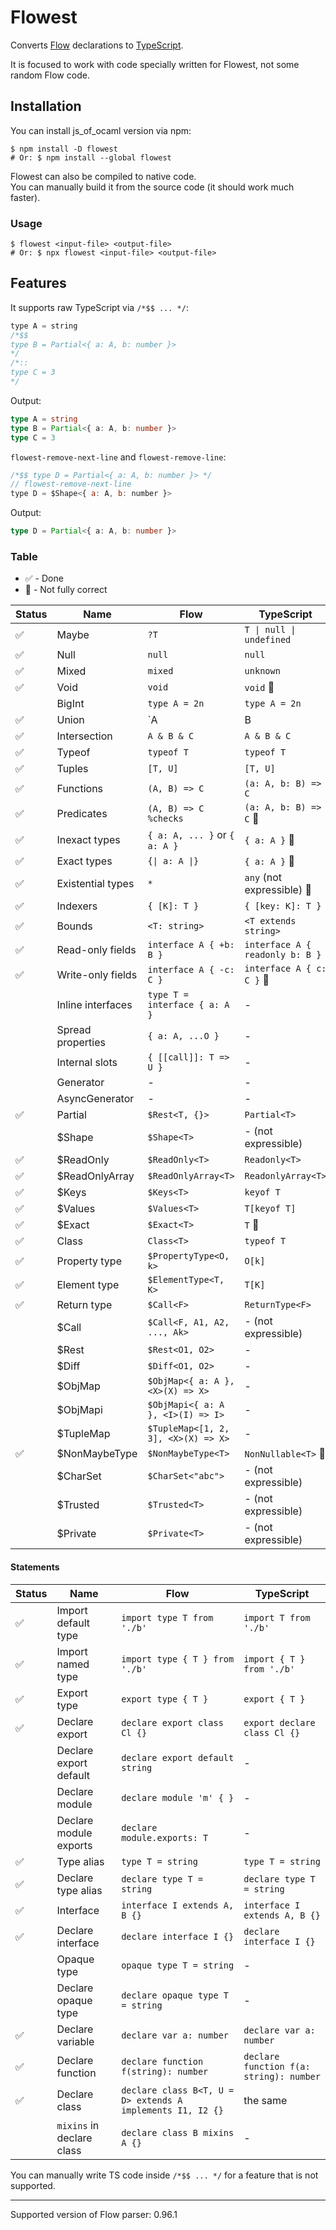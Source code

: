 # Flowest

Converts [Flow][] declarations to [TypeScript][].

It is focused to work with code specially written for Flowest, not some random Flow code.

[Flow]: https://flow.org/
[TypeScript]: https://www.typescriptlang.org/

## Installation

You can install js_of_ocaml version via npm:

```console
$ npm install -D flowest
# Or: $ npm install --global flowest
```

Flowest can also be compiled to native code.\
You can manually build it from the source code (it should work much faster).

### Usage

```console
$ flowest <input-file> <output-file>
# Or: $ npx flowest <input-file> <output-file>
```

## Features

It supports raw TypeScript via `/*$$ ... */`:

```javascript
type A = string
/*$$
type B = Partial<{ a: A, b: number }>
*/
/*::
type C = 3
*/
```

Output:

```typescript
type A = string
type B = Partial<{ a: A, b: number }>
type C = 3
```

`flowest-remove-next-line` and `flowest-remove-line`:

```javascript
/*$$ type D = Partial<{ a: A, b: number }> */
// flowest-remove-next-line
type D = $Shape<{ a: A, b: number }>
```

Output:

```typescript
type D = Partial<{ a: A, b: number }>
```

### Table

- ✅ - Done
- 🚩 - Not fully correct

| Status | Name       | Flow                                    | TypeScript |
|-------|-------------|-----------------------------------------|------------|
|   ✅  | Maybe       | `?T`                                    | `T \| null \| undefined` |
|   ✅  | Null        | `null`                                  | `null` |
|   ✅  | Mixed       | `mixed`                                 | `unknown` |
|   ✅  | Void        | `void`                                  | `void` 🚩 |
|       | BigInt      | `type A = 2n`                           | `type A = 2n` |
|   ✅  | Union       | `A | B | C`                             | `A | B | C` |
|   ✅  | Intersection | `A & B & C`                            | `A & B & C` |
|   ✅  | Typeof      | `typeof T`                              | `typeof T` |
|   ✅  | Tuples      | `[T, U]`                                | `[T, U]` |
|   ✅  | Functions   | `(A, B) => C`                           | `(a: A, b: B) => C` |
|   ✅  | Predicates  | `(A, B) => C %checks`                   | `(a: A, b: B) => C` 🚩 |
|   ✅  | Inexact types | `{ a: A, ... }` or `{ a: A }`         | `{ a: A }` 🚩 |
|   ✅  | Exact types | `{\| a: A \|}`                          | `{ a: A }` 🚩 |
|   ✅  | Existential types | `*`                               | `any` (not expressible) 🚩 |
|   ✅  | Indexers    | `{ [K]: T }`                            | `{ [key: K]: T }` |
|   ✅  | Bounds      | `<T: string>`                           | `<T extends string>` |
|   ✅  | Read-only fields | `interface A { +b: B }`            | `interface A { readonly b: B }` |
|   ✅  | Write-only fields | `interface A { -c: C }`           | `interface A { c: C }` 🚩 |
|       | Inline interfaces | `type T = interface { a: A }`     | - |
|       | Spread properties | `{ a: A, ...O }`                  | - |
|       | Internal slots | `{ [[call]]: T => U }`               | - |
|       | Generator   | -                                       | - |
|       | AsyncGenerator | -                                    | - |
|   ✅  | Partial     | `$Rest<T, {}>`                          | `Partial<T>` |
|       | $Shape      | `$Shape<T>`                             | - (not expressible) |
|   ✅  | $ReadOnly   | `$ReadOnly<T>`                          | `Readonly<T>` |
|   ✅  | $ReadOnlyArray | `$ReadOnlyArray<T>`                  | `ReadonlyArray<T>` |
|   ✅  | $Keys       | `$Keys<T>`                              | `keyof T` |
|   ✅  | $Values     | `$Values<T>`                            | `T[keyof T]` |
|   ✅  | $Exact      | `$Exact<T>`                             | `T` 🚩 |
|   ✅  | Class       | `Class<T>`                              | `typeof T` |
|   ✅  | Property type | `$PropertyType<O, k>`                 | `O[k]` |
|   ✅  | Element type | `$ElementType<T, K>`                   | `T[K]` |
|   ✅  | Return type | `$Call<F>`                              | `ReturnType<F>` |
|       | $Call       | `$Call<F, A1, A2, ..., Ak>`             | - (not expressible) |
|       | $Rest       | `$Rest<O1, O2>`                         | - |
|       | $Diff       | `$Diff<O1, O2>`                         | - |
|       | $ObjMap     | `$ObjMap<{ a: A }, <X>(X) => X>`        | - |
|       | $ObjMapi    | `$ObjMapi<{ a: A }, <I>(I) => I>`       | - |
|       | $TupleMap   | `$TupleMap<[1, 2, 3], <X>(X) => X>`     | - |
|   ✅  | $NonMaybeType | `$NonMaybeType<T>`                    | `NonNullable<T>` 🚩 |
|       | $CharSet    | `$CharSet<"abc">`                       | - (not expressible) |
|       | $Trusted    | `$Trusted<T>`                           | - (not expressible) |
|       | $Private    | `$Private<T>`                           | - (not expressible) |

#### Statements

| Status | Name       | Flow                                    | TypeScript |
|-------|-------------|-----------------------------------------|------------|
|   ✅  | Import default type | `import type T from './b'`      | `import T from './b'` |
|   ✅  | Import named type | `import type { T } from './b'`    | `import { T } from './b'` |
|   ✅  | Export type | `export type { T }`                     | `export { T }` |
|   ✅  | Declare export | `declare export class Cl {}`         | `export declare class Cl {}` |
|       | Declare export default | `declare export default string` | - |
|       | Declare module | `declare module 'm' { }`             | - |
|       | Declare module exports | `declare module.exports: T`  | - |
|   ✅  | Type alias  | `type T = string`                       | `type T = string` |
|   ✅  | Declare type alias  | `declare type T = string`       | `declare type T = string` |
|   ✅  | Interface   | `interface I extends A, B {}`           | `interface I extends A, B {}` |
|   ✅  | Declare interface | `declare interface I {}`          | `declare interface I {}` |
|       | Opaque type | `opaque type T = string`                | - |
|       | Declare opaque type | `declare opaque type T = string` | - |
|   ✅  | Declare variable | `declare var a: number`            | `declare var a: number` |
|   ✅  | Declare function | `declare function f(string): number` | `declare function f(a: string): number` |
|   ✅  | Declare class | `declare class B<T, U = D> extends A implements I1, I2 {}` | the same |
|       | `mixins` in declare class | `declare class B mixins A {}` | -

You can manually write TS code inside `/*$$ ... */` for a feature that is not supported.

---

Supported version of Flow parser: 0.96.1
